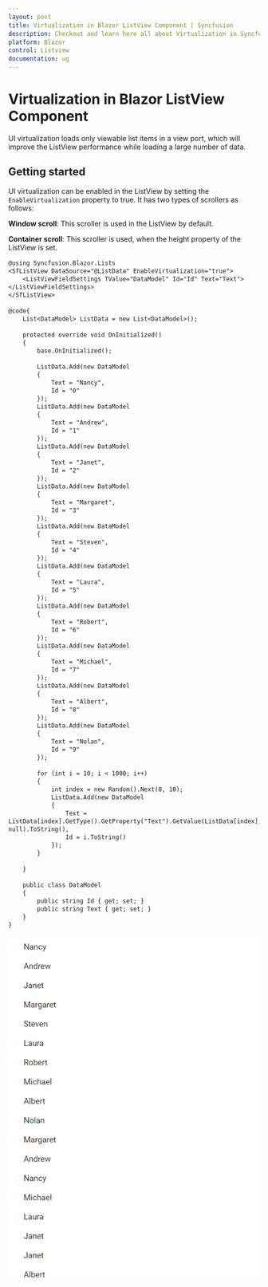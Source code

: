```yaml
---
layout: post
title: Virtualization in Blazor ListView Component | Syncfusion
description: Checkout and learn here all about Virtualization in Syncfusion Blazor ListView component and much more.
platform: Blazor
control: Listview
documentation: ug
---
```


# Virtualization in Blazor ListView Component

UI virtualization loads only viewable list items in a view port, which will improve the ListView performance while loading a large number of data.

## Getting started

UI virtualization can be enabled in the ListView by setting the `EnableVirtualization` property to true. It has two types of scrollers as follows:

**Window scroll**: This scroller is used in the ListView by default.

**Container scroll**: This scroller is used, when the height property of the ListView is set.

```cshtml
@using Syncfusion.Blazor.Lists
<SfListView DataSource="@ListData" EnableVirtualization="true">
    <ListViewFieldSettings TValue="DataModel" Id="Id" Text="Text"></ListViewFieldSettings>
</SfListView>

@code{
    List<DataModel> ListData = new List<DataModel>();

    protected override void OnInitialized()
    {
        base.OnInitialized();

        ListData.Add(new DataModel
        {
            Text = "Nancy",
            Id = "0"
        });
        ListData.Add(new DataModel
        {
            Text = "Andrew",
            Id = "1"
        });
        ListData.Add(new DataModel
        {
            Text = "Janet",
            Id = "2"
        });
        ListData.Add(new DataModel
        {
            Text = "Margaret",
            Id = "3"
        });
        ListData.Add(new DataModel
        {
            Text = "Steven",
            Id = "4"
        });
        ListData.Add(new DataModel
        {
            Text = "Laura",
            Id = "5"
        });
        ListData.Add(new DataModel
        {
            Text = "Robert",
            Id = "6"
        });
        ListData.Add(new DataModel
        {
            Text = "Michael",
            Id = "7"
        });
        ListData.Add(new DataModel
        {
            Text = "Albert",
            Id = "8"
        });
        ListData.Add(new DataModel
        {
            Text = "Nolan",
            Id = "9"
        });

        for (int i = 10; i < 1000; i++)
        {
            int index = new Random().Next(0, 10);
            ListData.Add(new DataModel
            {
                Text = ListData[index].GetType().GetProperty("Text").GetValue(ListData[index], null).ToString(),
                Id = i.ToString()
            });
        }

    }

    public class DataModel
    {
        public string Id { get; set; }
        public string Text { get; set; }
    }
}
```

![Virtualization in Blazor ListView](./images/list/blazor-listview-virtualization.png)